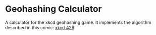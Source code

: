 # Geohashing Calculator
A calculator for the xkcd geohashing game. It implements the algorithm described in this comic: [xkcd 426](https://xkcd.com/426/)

